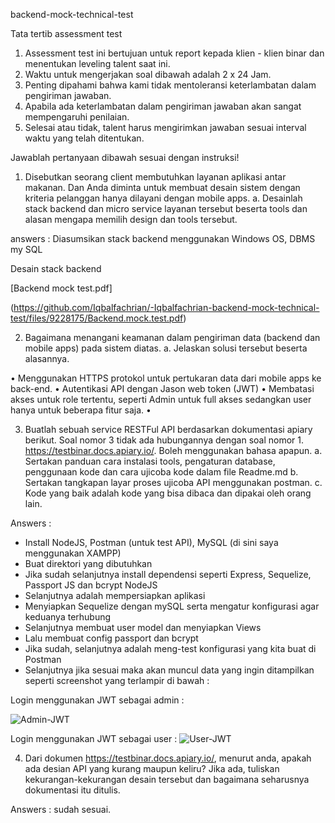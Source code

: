 backend-mock-technical-test

Tata tertib assessment test
1. Assessment test ini bertujuan untuk report kepada klien - klien binar dan menentukan
leveling talent saat ini.
2. Waktu untuk mengerjakan soal dibawah adalah 2 x 24 Jam.
3. Penting dipahami bahwa kami tidak mentoleransi keterlambatan dalam pengiriman
jawaban.
4. Apabila ada keterlambatan dalam pengiriman jawaban akan sangat mempengaruhi
penilaian.
5. Selesai atau tidak, talent harus mengirimkan jawaban sesuai interval waktu yang telah
ditentukan.


Jawablah pertanyaan dibawah sesuai dengan instruksi!
1. Disebutkan seorang client membutuhkan layanan aplikasi antar makanan. Dan Anda
diminta untuk membuat desain sistem dengan kriteria pelanggan hanya dilayani
dengan mobile apps.
a. Desainlah stack backend dan micro service layanan tersebut beserta tools dan
alasan mengapa memilih design dan tools tersebut.

answers : 
Diasumsikan stack backend menggunakan Windows OS, DBMS my SQL

Desain stack backend

[Backend mock test.pdf]


(https://github.com/Iqbalfachrian/-Iqbalfachrian-backend-mock-technical-test/files/9228175/Backend.mock.test.pdf)




2. Bagaimana menangani keamanan dalam pengiriman data (backend dan mobile apps)
pada sistem diatas.
a. Jelaskan solusi tersebut beserta alasannya.

• Menggunakan HTTPS protokol untuk pertukaran data dari mobile apps ke back-end.
• Autentikasi API dengan Jason web token (JWT)
• Membatasi akses untuk role tertentu, seperti Admin untuk full akses sedangkan user hanya untuk beberapa fitur saja.
• 


3. Buatlah sebuah service RESTFul API berdasarkan dokumentasi apiary berikut. Soal
nomor 3 tidak ada hubungannya dengan soal nomor 1.
https://testbinar.docs.apiary.io/. Boleh menggunakan bahasa apapun.
a. Sertakan panduan cara instalasi tools, pengaturan database, penggunaan kode
dan cara ujicoba kode dalam file Readme.md
b. Sertakan tangkapan layar proses ujicoba API menggunakan postman.
c. Kode yang baik adalah kode yang bisa dibaca dan dipakai oleh orang lain.


Answers : 

- Install NodeJS, Postman (untuk test API), MySQL (di sini saya menggunakan XAMPP)
- Buat direktori yang dibutuhkan 
- Jika sudah selanjutnya install dependensi seperti Express, Sequelize, Passport JS dan bcrypt NodeJS
- Selanjutnya adalah mempersiapkan aplikasi
- Menyiapkan Sequelize dengan mySQL serta mengatur konfigurasi agar keduanya terhubung
- Selanjutnya membuat user model dan menyiapkan Views
- Lalu membuat config passport dan bcrypt 
- Jika sudah, selanjutnya adalah meng-test konfigurasi yang kita buat di Postman
- Selanjutnya jika sesuai maka akan muncul data yang ingin ditampilkan seperti screenshot yang terlampir di bawah :

Login menggunakan JWT sebagai admin :

![Admin-JWT](https://user-images.githubusercontent.com/101652940/182027964-e5c5d221-d471-43aa-b8d0-58371a988868.png)



Login menggunakan JWT sebagai user :
![User-JWT](https://user-images.githubusercontent.com/101652940/182027972-f4c9d070-a445-4e9b-b95c-39d7eeaa3f8b.png)










4. Dari dokumen https://testbinar.docs.apiary.io/, menurut anda, apakah ada desian API
yang kurang maupun keliru? Jika ada, tuliskan kekurangan-kekurangan desain tersebut
dan bagaimana seharusnya dokumentasi itu ditulis.

Answers : sudah sesuai.












